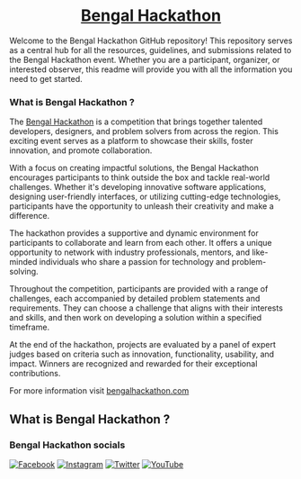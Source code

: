 # <h1 align="center"><a href="https://bengalhackathon.com/">Bengal Hackathon</a></h1>

<p>
Welcome to the Bengal Hackathon GitHub repository! This repository serves as a central hub for all the resources, guidelines, and submissions related to the Bengal Hackathon event. Whether you are a participant, organizer, or interested observer, this readme will provide you with all the information you need to get started.
</p>

### <h3 align="left">What is Bengal Hackathon ?</h3>

<p>
The <a href="https://bengalhackathon.com/">Bengal Hackathon</a> is a competition that brings together talented developers, designers, and problem solvers from across the region. This exciting event serves as a platform to showcase their skills, foster innovation, and promote collaboration.

With a focus on creating impactful solutions, the Bengal Hackathon encourages participants to think outside the box and tackle real-world challenges. Whether it's developing innovative software applications, designing user-friendly interfaces, or utilizing cutting-edge technologies, participants have the opportunity to unleash their creativity and make a difference.

The hackathon provides a supportive and dynamic environment for participants to collaborate and learn from each other. It offers a unique opportunity to network with industry professionals, mentors, and like-minded individuals who share a passion for technology and problem-solving.

Throughout the competition, participants are provided with a range of challenges, each accompanied by detailed problem statements and requirements. They can choose a challenge that aligns with their interests and skills, and then work on developing a solution within a specified timeframe.

At the end of the hackathon, projects are evaluated by a panel of expert judges based on criteria such as innovation, functionality, usability, and impact. Winners are recognized and rewarded for their exceptional contributions.

For more information visit <a href="https://bengalhackathon.com/">bengalhackathon.com</a>

</p>

<h2 align="left">What is Bengal Hackathon ?</h2>

### Bengal Hackathon socials

[![Facebook](https://img.shields.io/badge/Facebook-%231877F2.svg?logo=Facebook&logoColor=white)](https://www.facebook.com/officialbengalhackathon) [![Instagram](https://img.shields.io/badge/Instagram-%23E4405F.svg?logo=Instagram&logoColor=white)](https://instagram.com/bengalhackathon) [![Twitter](https://img.shields.io/badge/Twitter-%231DA1F2.svg?logo=Twitter&logoColor=white)](https://twitter.com/bengalhackathon) [![YouTube](https://img.shields.io/badge/YouTube-%23FF0000.svg?logo=YouTube&logoColor=white)](https://youtube.com/@bengalhackathon)
